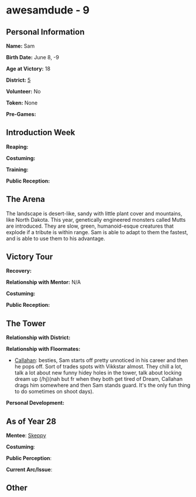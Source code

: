 # awesamdude - 9

## Personal Information
**Name:** Sam

**Birth Date:** June 8, -9

**Age at Victory:** 18

**District:** [5](../../worldbuilding/districts/district5.md)

**Volunteer:** No

**Token:** None

**Pre-Games:** 

## Introduction Week
**Reaping:**

**Costuming:** 

**Training:** 

**Public Reception:** 

## The Arena
The landscape is desert-like, sandy with little plant cover and mountains, like North Dakota. This year, genetically engineered monsters called Mutts are introduced. They are slow, green, humanoid-esque creatures that explode if a tribute is within range. Sam is able to adapt to them the fastest, and is able to use them to his advantage.

## Victory Tour
**Recovery:** 

**Relationship with Mentor:** N/A

**Costuming:**

**Public Reception:** 

## The Tower
**Relationship with District:**

**Relationship with Floormates:** 
- [Callahan](Callahan.md): besties, Sam starts off pretty unnoticed in his career and then he pops off. Sort of trades spots with Vikkstar almost. They chill a lot, talk a lot about new funny hidey holes in the tower, talk about locking dream up (/hj)(nah but fr when they both get tired of Dream, Callahan drags him somewhere and then Sam stands guard. It's the only fun thing to do sometimes on shoot days).

**Personal Development:**

## As of Year 28
**Mentee**: [Skeppy](../floor2/Skeppy.md)

**Costuming**:

**Public Perception**:

**Current Arc/Issue**:

## Other